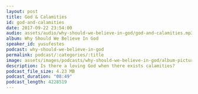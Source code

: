 ```yaml
---
layout: post
title: God & Calamities
id: god-and-calamities
date: 2017-09-22 23:54:00
audio: assets/audio/why-should-we-believe-in-god/god-and-calamities.mp3
album: Why Should We Believe In God
speaker_id: yusufestes
podcast: why-should-we-believe-in-god
permalink: podcast/:categories/:title
image: assets/images/podcasts/why-should-we-believe-in-god/album-picture-small.jpg
description: Is there a loving God when there exists calamities?
podcast_file_size: 4.23 MB
podcast_duration: "08:49"
podcast_length: 4228519
---
```

